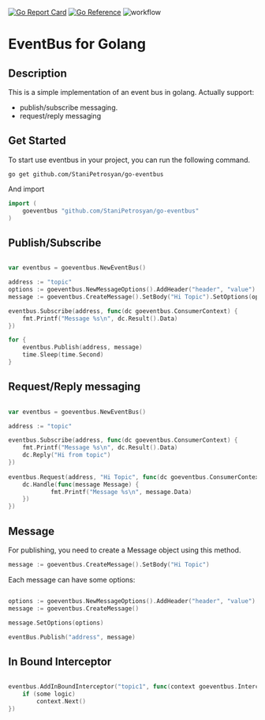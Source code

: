 [![Go Report Card](https://goreportcard.com/badge/github.com/StaniPetrosyan/go-eventbus)](https://goreportcard.com/report/github.com/StaniPetrosyan/go-eventbus)
[![Go Reference](https://pkg.go.dev/badge/github.com/StaniPetrosyan/go-eventbus.svg)](https://pkg.go.dev/github.com/StaniPetrosyan/go-eventbus)
![workflow](https://github.com/StaniPetrosyan/go-eventbus/actions/workflows/test.yml/badge.svg)

# EventBus for Golang

## Description

This is a simple implementation of an event bus in golang. Actually support:
* publish/subscribe messaging.
* request/reply messaging

## Get Started

To start use eventbus in your project, you can run the following command. 

```
go get github.com/StaniPetrosyan/go-eventbus
```

And import 
``` go
import (
	goeventbus "github.com/StaniPetrosyan/go-eventbus"
)

```

## Publish/Subscribe

```go

var eventbus = goeventbus.NewEventBus()

address := "topic"
options := goeventbus.NewMessageOptions().AddHeader("header", "value")
message := goeventbus.CreateMessage().SetBody("Hi Topic").SetOptions(options)

eventbus.Subscribe(address, func(dc goeventbus.ConsumerContext) {
	fmt.Printf("Message %s\n", dc.Result().Data)
})

for {
	eventbus.Publish(address, message)
	time.Sleep(time.Second)
}
```

## Request/Reply messaging

```go

var eventbus = goeventbus.NewEventBus()

address := "topic"

eventbus.Subscribe(address, func(dc goeventbus.ConsumerContext) {
	fmt.Printf("Message %s\n", dc.Result().Data)
	dc.Reply("Hi from topic")
})
	
eventbus.Request(address, "Hi Topic", func(dc goeventbus.ConsumerContext) {
	dc.Handle(func(message Message) {
			fmt.Printf("Message %s\n", message.Data)
	})
})
```

## Message

For publishing, you need to create a Message object using this method. 

```go
message := goeventbus.CreateMessage().SetBody("Hi Topic")
```
Each message can have some options:

```go

options := goeventbus.NewMessageOptions().AddHeader("header", "value")
message := goeventbus.CreateMessage()

message.SetOptions(options)

eventBus.Publish("address", message)
```

## In Bound Interceptor 

```go

eventbus.AddInBoundInterceptor("topic1", func(context goeventbus.InterceptonContext) {
	if (some logic)
		context.Next()
})
```





